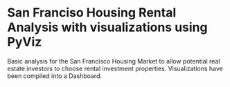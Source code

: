 # San Franciso Housing Rental Analysis with visualizations using PyViz

Basic analysis for the San Francisco Housing Market to allow potential real estate investors to choose rental investment properties. 
Visualizations have been compiled into a Dashboard.